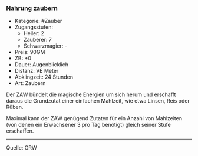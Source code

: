 ### Nahrung zaubern

- Kategorie: #Zauber
- Zugangsstufen:
  - Heiler: 2
  - Zauberer: 7
  - Schwarzmagier: -
- Preis: 90GM
- ZB: +0
- Dauer: Augenblicklich
- Distanz: VE Meter
- Abklingzeit: 24 Stunden
- Art: Zaubern

Der ZAW bündelt die magische Energien um sich herum und erschafft daraus die Grundzutat einer einfachen Mahlzeit, wie etwa Linsen, Reis oder Rüben.

Maximal kann der ZAW genügend Zutaten für ein Anzahl von Mahlzeiten (von denen ein Erwachsener 3 pro Tag benötigt) gleich seiner Stufe erschaffen.

---

Quelle: GRW
